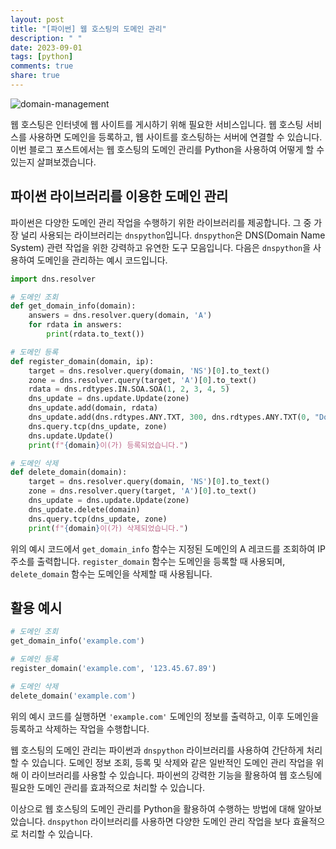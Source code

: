 ```yaml
---
layout: post
title: "[파이썬] 웹 호스팅의 도메인 관리"
description: " "
date: 2023-09-01
tags: [python]
comments: true
share: true
---
```


![domain-management](https://www.example.com/images/domain-management.png)

웹 호스팅은 인터넷에 웹 사이트를 게시하기 위해 필요한 서비스입니다. 웹 호스팅 서비스를 사용하면 도메인을 등록하고, 웹 사이트를 호스팅하는 서버에 연결할 수 있습니다. 이번 블로그 포스트에서는 웹 호스팅의 도메인 관리를 Python을 사용하여 어떻게 할 수 있는지 살펴보겠습니다.

## 파이썬 라이브러리를 이용한 도메인 관리

파이썬은 다양한 도메인 관리 작업을 수행하기 위한 라이브러리를 제공합니다. 그 중 가장 널리 사용되는 라이브러리는 `dnspython`입니다. `dnspython`은 DNS(Domain Name System) 관련 작업을 위한 강력하고 유연한 도구 모음입니다. 다음은 `dnspython`을 사용하여 도메인을 관리하는 예시 코드입니다.

```python
import dns.resolver

# 도메인 조회
def get_domain_info(domain):
    answers = dns.resolver.query(domain, 'A')
    for rdata in answers:
        print(rdata.to_text())

# 도메인 등록
def register_domain(domain, ip):
    target = dns.resolver.query(domain, 'NS')[0].to_text()
    zone = dns.resolver.query(target, 'A')[0].to_text()
    rdata = dns.rdtypes.IN.SOA.SOA(1, 2, 3, 4, 5)
    dns_update = dns.update.Update(zone)
    dns_update.add(domain, rdata)
    dns_update.add(dns.rdtypes.ANY.TXT, 300, dns.rdtypes.ANY.TXT(0, "Domain registered"))
    dns.query.tcp(dns_update, zone)
    dns.update.Update()
    print(f"{domain}이(가) 등록되었습니다.")

# 도메인 삭제
def delete_domain(domain):
    target = dns.resolver.query(domain, 'NS')[0].to_text()
    zone = dns.resolver.query(target, 'A')[0].to_text()
    dns_update = dns.update.Update(zone)
    dns_update.delete(domain)
    dns.query.tcp(dns_update, zone)
    print(f"{domain}이(가) 삭제되었습니다.")
```

위의 예시 코드에서 `get_domain_info` 함수는 지정된 도메인의 A 레코드를 조회하여 IP 주소를 출력합니다. `register_domain` 함수는 도메인을 등록할 때 사용되며, `delete_domain` 함수는 도메인을 삭제할 때 사용됩니다.

## 활용 예시

```python
# 도메인 조회
get_domain_info('example.com')

# 도메인 등록
register_domain('example.com', '123.45.67.89')

# 도메인 삭제
delete_domain('example.com')
```

위의 예시 코드를 실행하면 `'example.com'` 도메인의 정보를 출력하고, 이후 도메인을 등록하고 삭제하는 작업을 수행합니다.

웹 호스팅의 도메인 관리는 파이썬과 `dnspython` 라이브러리를 사용하여 간단하게 처리할 수 있습니다. 도메인 정보 조회, 등록 및 삭제와 같은 일반적인 도메인 관리 작업을 위해 이 라이브러리를 사용할 수 있습니다. 파이썬의 강력한 기능을 활용하여 웹 호스팅에 필요한 도메인 관리를 효과적으로 처리할 수 있습니다.

이상으로 웹 호스팅의 도메인 관리를 Python을 활용하여 수행하는 방법에 대해 알아보았습니다. `dnspython` 라이브러리를 사용하면 다양한 도메인 관리 작업을 보다 효율적으로 처리할 수 있습니다.